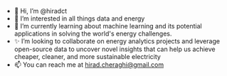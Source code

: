 - 👋 Hi, I’m @hiradct
- 👀 I’m interested in all things data and energy
- 🌱 I’m currently learning about machine learning and its potential applications in solving the world's energy challenges.
- ✨ I’m looking to collaborate on energy analytics projects and leverage open-source data to uncover novel insights that can help us achieve cheaper, cleaner, and more sustainable electricity
- 📫 You can reach me at hirad.cheraghi@gmail.com

<!---
hiradct/hiradct is a ✨ special ✨ repository because its `README.md` (this file) appears on your GitHub profile.
You can click the Preview link to take a look at your changes.
--->
